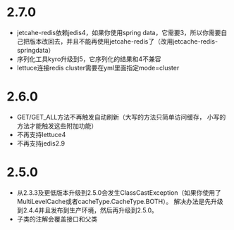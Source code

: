 # 2.7.0
* jetcahe-redis依赖jedis4，如果你使用spring data，它需要3，所以你需要自己把版本改回去，并且不能再使用jetcahe-redis了（改用jetcache-redis-springdata）
* 序列化工具kyro升级到5，它序列化的结果和4不兼容
* lettuce连接redis cluster需要在yml里面指定mode=cluster

# 2.6.0
* GET/GET_ALL方法不再触发自动刷新（大写的方法只简单访问缓存， 小写的方法才能触发这些附加功能）
* 不再支持lettuce4
* 不再支持jedis2.9
# 2.5.0
* 从2.3.3及更低版本升级到2.5.0会发生ClassCastException（如果你使用了MultiLevelCache或者cacheType.CacheType.BOTH）。
解决办法是先升级到2.4.4并且发布到生产环境，然后再升级到2.5.0。
* 子类的注解会覆盖接口和父类